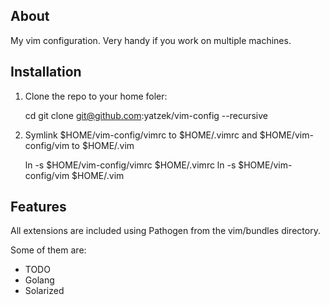 ## About

My vim configuration. Very handy if you work on multiple machines.

## Installation

1. Clone the repo to your home foler:

	cd
	git clone git@github.com:yatzek/vim-config --recursive 


2. Symlink $HOME/vim-config/vimrc to $HOME/.vimrc and $HOME/vim-config/vim to $HOME/.vim

	ln -s $HOME/vim-config/vimrc $HOME/.vimrc
	ln -s $HOME/vim-config/vim $HOME/.vim

## Features

All extensions are included using Pathogen from the vim/bundles directory. 

Some of them are:

* TODO 
* Golang
* Solarized
